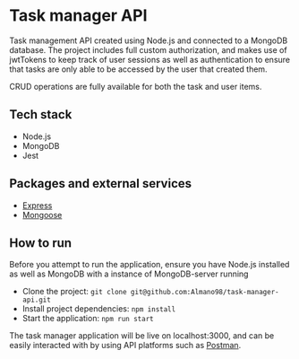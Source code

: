 # Task manager API

Task management API created using Node.js and connected to a MongoDB database. The project includes full custom authorization, and makes use of jwtTokens
to keep track of user sessions as well as authentication to ensure that tasks are only able to be accessed by the user that created them.

CRUD operations are fully available for both the task and user items.

## Tech stack

- Node.js
- MongoDB
- Jest

## Packages and external services

- [Express](https://expressjs.com//)
- [Mongoose](https://mongoosejs.com/)

## How to run

Before you attempt to run the application, ensure you have Node.js installed as well as MongoDB with a instance of MongoDB-server running

* Clone the project: `git clone git@github.com:Almano98/task-manager-api.git`
* Install project dependencies: `npm install`
* Start the application: `npm run start`

The task manager application will be live on localhost:3000, and can be easily interacted with by using API platforms such as [Postman](https://www.postman.com/).

